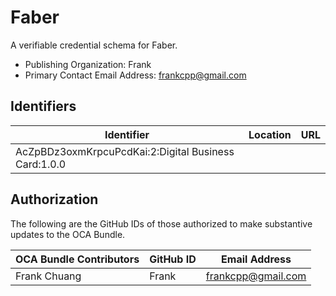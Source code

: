 # Faber

A verifiable credential schema for Faber.

- Publishing Organization: Frank
- Primary Contact Email Address: frankcpp@gmail.com

## Identifiers

| Identifier                                           | Location     | URL                                                  |
| ---------------------------------------------------- | ------------ | ---------------------------------------------------- |
| AcZpBDz3oxmKrpcuPcdKai:2:Digital Business Card:1.0.0 |              |                                                      |

## Authorization

The following are the GitHub IDs of those authorized to make substantive updates to the OCA Bundle.

| OCA Bundle Contributors | GitHub ID  | Email Address            |
| ----------------------- | ---------- | ------------------------ |
| Frank Chuang            | Frank      | frankcpp@gmail.com       |
